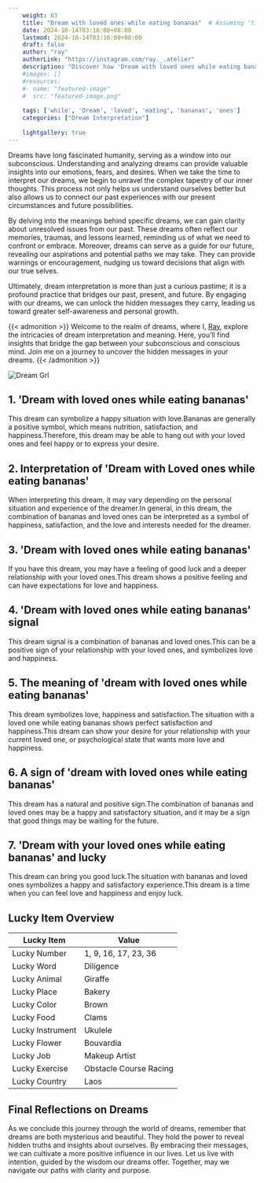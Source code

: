 ```yaml
---
    weight: 63
    title: "Dream with loved ones while eating bananas"  # Assuming 'title' column exists
    date: 2024-10-14T03:16:00+08:00
    lastmod: 2024-10-14T03:16:00+08:00
    draft: false
    author: "ray"
    authorLink: "https://instagram.com/ray._.atelier"
    description: "Discover how 'Dream with loved ones while eating bananas' can interpret your future and uncover its significant meanings in your life."
    #images: []
    #resources:
    #- name: "featured-image"
    #  src: "featured-image.png"
    
    tags: ['while', 'Dream', 'loved', 'eating', 'bananas', 'ones']
    categories: ["Dream Interpretation"]
    
    lightgallery: true
---
```

    
Dreams have long fascinated humanity, serving as a window into our subconscious. Understanding and analyzing dreams can provide valuable insights into our emotions, fears, and desires. When we take the time to interpret our dreams, we begin to unravel the complex tapestry of our inner thoughts. This process not only helps us understand ourselves better but also allows us to connect our past experiences with our present circumstances and future possibilities.

By delving into the meanings behind specific dreams, we can gain clarity about unresolved issues from our past. These dreams often reflect our memories, traumas, and lessons learned, reminding us of what we need to confront or embrace. Moreover, dreams can serve as a guide for our future, revealing our aspirations and potential paths we may take. They can provide warnings or encouragement, nudging us toward decisions that align with our true selves.

Ultimately, dream interpretation is more than just a curious pastime; it is a profound practice that bridges our past, present, and future. By engaging with our dreams, we can unlock the hidden messages they carry, leading us toward greater self-awareness and personal growth.

{{< admonition >}}
Welcome to the realm of dreams, where I, [Ray](https://instagram.com/ray._.atelier), explore the intricacies of dream interpretation and meaning. Here, you’ll find insights that bridge the gap between your subconscious and conscious mind. Join me on a journey to uncover the hidden messages in your dreams.
{{< /admonition >}}

![Dream Grl](https://cdn.pixabay.com/photo/2017/11/02/03/35/gothic-2910057_1280.jpg "Dream Grl")

## 1. 'Dream with loved ones while eating bananas'
This dream can symbolize a happy situation with love.Bananas are generally a positive symbol, which means nutrition, satisfaction, and happiness.Therefore, this dream may be able to hang out with your loved ones and feel happy or to express your desire.

## 2. Interpretation of 'Dream with Loved ones while eating bananas'
When interpreting this dream, it may vary depending on the personal situation and experience of the dreamer.In general, in this dream, the combination of bananas and loved ones can be interpreted as a symbol of happiness, satisfaction, and the love and interests needed for the dreamer.

## 3. 'Dream with loved ones while eating bananas'
If you have this dream, you may have a feeling of good luck and a deeper relationship with your loved ones.This dream shows a positive feeling and can have expectations for love and happiness.

## 4. 'Dream with loved ones while eating bananas' signal
This dream signal is a combination of bananas and loved ones.This can be a positive sign of your relationship with your loved ones, and symbolizes love and happiness.

## 5. The meaning of 'dream with loved ones while eating bananas'
This dream symbolizes love, happiness and satisfaction.The situation with a loved one while eating bananas shows perfect satisfaction and happiness.This dream can show your desire for your relationship with your current loved one, or psychological state that wants more love and happiness.

## 6. A sign of 'dream with loved ones while eating bananas'
This dream has a natural and positive sign.The combination of bananas and loved ones may be a happy and satisfactory situation, and it may be a sign that good things may be waiting for the future.

## 7. 'Dream with your loved ones while eating bananas' and lucky
This dream can bring you good luck.The situation with bananas and loved ones symbolizes a happy and satisfactory experience.This dream is a time when you can feel love and happiness and enjoy luck.

## Lucky Item Overview
| Lucky Item          | Value              |
|---------------|--------------------|
| Lucky Number        | 1, 9, 16, 17, 23, 36  |
| Lucky Word          | Diligence |
| Lucky Animal        | Giraffe |
| Lucky Place         | Bakery     |
| Lucky Color         | Brown     |
| Lucky Food          | Clams      |
| Lucky Instrument    | Ukulele |
| Lucky Flower        | Bouvardia    |
| Lucky Job           | Makeup Artist       |
| Lucky Exercise      | Obstacle Course Racing  |
| Lucky Country       | Laos    |


##  Final Reflections on Dreams

As we conclude this journey through the world of dreams, remember that dreams are both mysterious and beautiful. They hold the power to reveal hidden truths and insights about ourselves. By embracing their messages, we can cultivate a more positive influence in our lives. Let us live with intention, guided by the wisdom our dreams offer. Together, may we navigate our paths with clarity and purpose.
